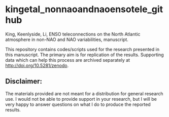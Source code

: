 # kingetal_nonnaoandnaoensotele_github

King, Keenlyside, Li, ENSO teleconnections on the North Atlantic atmosphere in non-NAO and NAO variabilities, manuscript.

This repository contains codes/scripts used for the research presented in this manuscript. The primary aim is for replication of the results. Supporting data which can help this process are archived separately at http://doi.org/10.5281/zenodo. 

## Disclaimer: 
The materials provided are not meant for a distribution for general research use. I would not be able to provide support in your research, but I will be very happy to answer questions on what I do to produce the reported results.
